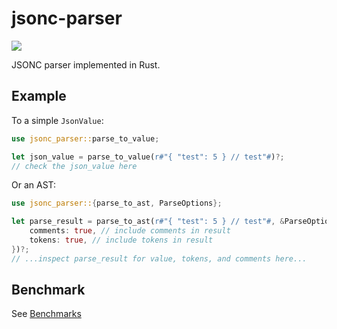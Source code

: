 # jsonc-parser

[![](https://img.shields.io/crates/v/jsonc-parser.svg)](https://crates.io/crates/jsonc-parser)

JSONC parser implemented in Rust.

## Example

To a simple `JsonValue`:

```rust
use jsonc_parser::parse_to_value;

let json_value = parse_to_value(r#"{ "test": 5 } // test"#)?;
// check the json_value here
```

Or an AST:

```rust
use jsonc_parser::{parse_to_ast, ParseOptions};

let parse_result = parse_to_ast(r#"{ "test": 5 } // test"#, &ParseOptions {
    comments: true, // include comments in result
    tokens: true, // include tokens in result
})?;
// ...inspect parse_result for value, tokens, and comments here...
```
## Benchmark
See [Benchmarks](https://dprint.github.io/jsonc-parser/dev/bench/)
